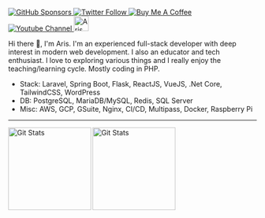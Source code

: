 <p>
  <a href="https://github.com/sponsors/riipandi" target="_blank" rel="noopener noreferrer">
    <img alt="GitHub Sponsors" src="https://img.shields.io/static/v1?label=Sponsor&message=%E2%9D%A4&logo=GitHub&style=for-the-badge">
  </a>
  <!--a href="https://dev.to/aris" target="_blank" rel="noopener noreferrer">
    <img alt="dev.to" src="https://img.shields.io/badge/DEV.TO-%230A0A0A.svg?&style=for-the-badge&logo=dev-dot-to&logoColor=white">
  </a-->  
  <a href="https://twitter.com/riipandi" target="_blank" rel="noopener noreferrer">
    <img alt="Twitter Follow" src="https://img.shields.io/twitter/follow/riipandi?style=for-the-badge&logo=twitter&logoColor=white">
  </a>
  <a href="https://www.buymeacoffee.com/ars" title="Buy Me A Coffee" target="_blank" rel="noopener noreferrer">
    <img src="https://img.shields.io/badge/buy%20me%20a%20coffee-donate-yellow.svg?style=for-the-badge" alt="Buy Me A Coffee" />
  </a>
  <a href="https://www.youtube.com/channel/UClJJ1AGD5ycBduz4B-VcINA" target="_blank" rel="noopener noreferrer">
    <img alt="Youtube Channel" src="https://img.shields.io/badge/-YouTube-red?&style=for-the-badge&logo=youtube&logoColor=white">
  </a>
  <a href="https://dev.to/aris" target="_blank" rel="noopener noreferrer">
    <img src="https://d2fltix0v2e0sb.cloudfront.net/dev-badge.svg" alt="Aris Ripandi's DEV Community Profile" height="30" width="30">
  </a>
</p>

Hi there 👋, I'm Aris. I'm an experienced full-stack developer with deep interest in modern web development.
I also an educator and tech enthusiast. I love to exploring various things and I really enjoy the teaching/learning cycle.
Mostly coding in PHP.

* Stack: Laravel, Spring Boot, Flask, ReactJS, VueJS, .Net Core, TailwindCSS, WordPress
* DB: PostgreSQL, MariaDB/MySQL, Redis, SQL Server
* Misc: AWS, GCP, GSuite, Nginx, CI/CD, Multipass, Docker, Raspberry Pi

---

<img alt="Git Stats" src="https://github-readme-stats.vercel.app/api/top-langs/?username=riipandi&layout=compact&theme=radical" align="left" height="168" />
<img alt="Git Stats" src="https://github-readme-stats.vercel.app/api?username=riipandi&show_icons=true&theme=radical&include_all_commits=true&count_private=true" align="left" height="168" />

<!--
### Hi there 👋

**riipandi/riipandi** is a ✨ _special_ ✨ repository because its `README.md` (this file) appears on your GitHub profile.

Here are some ideas to get you started:

- 🔭 I’m currently working on ...
- 🌱 I’m currently learning ...
- 👯 I’m looking to collaborate on ...
- 🤔 I’m looking for help with ...
- 💬 Ask me about ...
- 📫 How to reach me: ...
- 😄 Pronouns: ...
- ⚡ Fun fact: ...
-->
